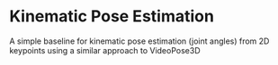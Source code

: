 # Kinematic Pose Estimation
A simple baseline for kinematic pose estimation (joint angles) from 2D keypoints using a similar approach to VideoPose3D
